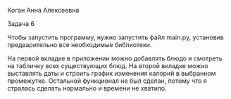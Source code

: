Коган Анна Алексеевна

Задача 6

Чтобы запустить программу, нужно запустить файл main.py, установив предварительно все необходимые библиотеки. 

На первой вкладке в приложении можно добавлять блюдо и смотреть на табличку всех существующих блюд. На второй вкладке можно выставлять даты и строить график изменения калорий в выбранном промежутке. Остальной функционал не был сделан, потому что я стралась сделать нормально и времени не хватило.
